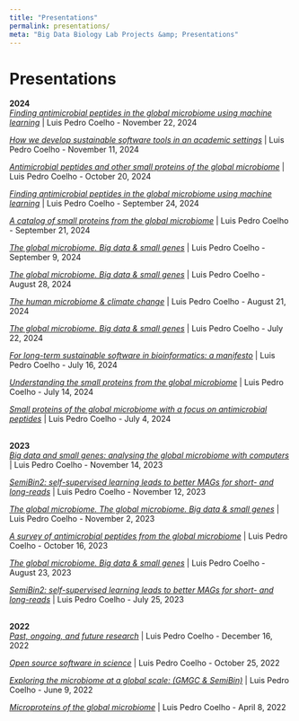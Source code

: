 ```yaml
---
title: "Presentations"
permalink: presentations/
meta: "Big Data Biology Lab Projects &amp; Presentations"
---
```

# Presentations

**2024**  
[_Finding antimicrobial peptides in the global microbiome using machine learning_](https://2024-11-22-lpc-talk.big-data-biology.org/) | Luis Pedro Coelho - November 22, 2024

[_How we develop sustainable software tools in an academic settings_](https://2024-11-04-lpc-talk.big-data-biology.org/) | Luis Pedro Coelho - November 11, 2024

[_Antimicrobial peptides and other small proteins of the global microbiome_](https://2024-10-20-lpc-talk.netlify.app/#1.0) | Luis Pedro Coelho - October 20, 2024

[_Finding antimicrobial peptides in the global microbiome using machine learning_](https://2024-09-24-lpc-talk.big-data-biology.org/) | Luis Pedro Coelho - September 24, 2024

[_A catalog of small proteins from the global microbiome_](https://2024-09-21-lpc-talk.big-data-biology.org/) | Luis Pedro Coelho - September 21, 2024

[_The global microbiome. Big data & small genes_](https://2024-09-09-lpc-talk.big-data-biology.org/)  | Luis Pedro Coelho - September 9, 2024

[_The global microbiome. Big data & small genes_]( https://2024-08-28-lpc-talk.big-data-biology.org/) | Luis Pedro Coelho - August 28, 2024

[_The human microbiome & climate change_](https://2024-08-21-lpc-talk.netlify.app/) | Luis Pedro Coelho - August 21, 2024

[_The global microbiome. Big data & small genes_](https://2024-07-22-lpc-talk.big-data-biology.org/) | Luis Pedro Coelho - July 22, 2024

[_For long-term sustainable software in bioinformatics: a manifesto_](https://2024-07-16-lpc-talk.big-data-biology.org/) | Luis Pedro Coelho - July 16, 2024

[_Understanding the small proteins from the global microbiome_](https://2024-07-14-lpc-talk.big-data-biology.org/) | Luis Pedro Coelho - July 14, 2024

[_Small proteins of the global microbiome with a focus on antimicrobial peptides_](https://2024-07-04-lpc-talk.big-data-biology.org/) | Luis Pedro Coelho - July 4, 2024 <br>

<br>**2023**  
[_Big data and small genes: analysing the global microbiome with computers_](https://2023-11-14-lpc-talk.big-data-biology.org/) | Luis Pedro Coelho - November 14, 2023

[_SemiBin2: self-supervised learning leads to better MAGs for short- and long-reads_](https://2023-11-12-lpc-semibin-talk.big-data-biology.org/) | Luis Pedro Coelho - November 12, 2023

[_The global microbiome. The global microbiome. Big data & small genes_](https://2023-11-02-lpc-talk.big-data-biology.org/) | Luis Pedro Coelho - November 2, 2023

[_A survey of antimicrobial peptides from the global microbiome_](https://2023-10-16-lpc-peptides.big-data-biology.org/) | Luis Pedro Coelho - October 16, 2023

[_The global microbiome. Big data & small genes_](https://2023-08-23-lpc-ei.netlify.app/) | Luis Pedro Coelho - August 23, 2023

[_SemiBin2: self-supervised learning leads to better MAGs for short- and long-reads_](https://2023-08-23-lpc-ei.netlify.app/) | Luis Pedro Coelho - July 25, 2023  <br>

<br>**2022**  
[_Past, ongoing, and future research_](https://2023-08-23-lpc-ei.netlify.app/) | Luis Pedro Coelho - December 16, 2022

[_Open source software in science_](https://2022-10-25-lpc-oss.netlify.app/) | Luis Pedro Coelho - October 25, 2022

[_Exploring the microbiome at a global scale: (GMGC & SemiBin)_](https://2022-06-09-lpc-nnf.netlify.app/) | Luis Pedro Coelho - June 9, 2022

[_Microproteins of the global microbiome_](https://2022-04-08-lpc-ks.netlify.app/) | Luis Pedro Coelho - April 8, 2022
